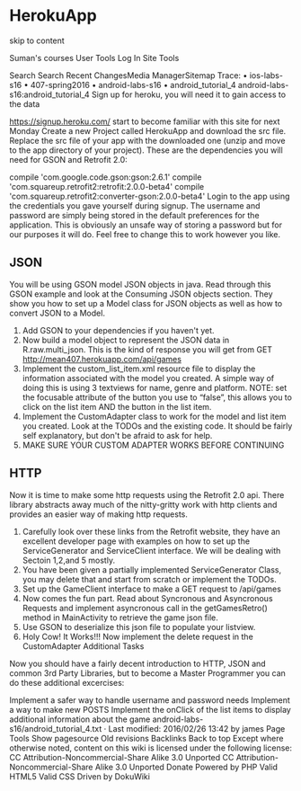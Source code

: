 # HerokuApp

skip to content

Suman's courses
User Tools
Log In
Site Tools

Search
Search
Recent ChangesMedia ManagerSitemap
Trace: • ios-labs-s16 • 407-spring2016 • android-labs-s16 • android_tutorial_4
android-labs-s16:android_tutorial_4
Sign up for heroku, you will need it to gain access to the data

https://signup.heroku.com/
start to become familiar with this site for next Monday
Create a new Project called HerokuApp and download the src file. Replace the src file of your app with the downloaded one (unzip and move to the app directory of your project). These are the dependencies you will need for GSON and Retrofit 2.0:

compile 'com.google.code.gson:gson:2.6.1'
compile 'com.squareup.retrofit2:retrofit:2.0.0-beta4'
compile 'com.squareup.retrofit2:converter-gson:2.0.0-beta4'
Login to the app using the credentials you gave yourself during signup. The username and password are simply being stored in the default preferences for the application. This is obviously an unsafe way of storing a password but for our purposes it will do. Feel free to change this to work however you like.

## JSON

You will be using GSON model JSON objects in java. Read through this GSON example and look at the Consuming JSON objects section. They show you how to set up a Model class for JSON objects as well as how to convert JSON to a Model.

1. Add GSON to your dependencies if you haven't yet.
2. Now build a model object to represent the JSON data in R.raw.multi_json. This is the kind of response you will get from GET http://mean407.herokuapp.com/api/games
3. Implement the custom_list_item.xml resource file to display the information associated with the model you created. A simple way of doing this is using 3 textviews for name, genre and platform. NOTE: set the focusable attribute of the button you use to “false”, this allows you to click on the list item AND the button in the list item.
4. Implement the CustomAdapter class to work for the model and list item you created. Look at the TODOs and the existing code. It should be fairly self explanatory, but don't be afraid to ask for help.
5. MAKE SURE YOUR CUSTOM ADAPTER WORKS BEFORE CONTINUING

## HTTP

Now it is time to make some http requests using the Retrofit 2.0 api. There library abstracts away much of the nitty-gritty work with http clients and provides an easier way of making http requests.

1. Carefully look over these links from the Retrofit website, they have an excellent developer page with examples on how to set up the ServiceGenerator and ServiceClient interface. We will be dealing with Sectoin 1,2,and 5 mostly.
2. You have been given a partially implemented ServiceGenerator Class, you may delete that and start from scratch or implement the TODOs.
3. Set up the GameClient interface to make a GET request to /api/games
4. Now comes the fun part. Read about Syncronous and Asyncronous Requests and implement asyncronous call in the getGamesRetro() method in MainActivity to retrieve the game json file.
5. Use GSON to deserialize this json file to populate your listview.
6. Holy Cow! It Works!!! Now implement the delete request in the CustomAdapter
Additional Tasks

Now you should have a fairly decent introduction to HTTP, JSON and common 3rd Party Libraries, but to become a Master Programmer you can do these additional excercises:

Implement a safer way to handle username and password needs
Implement a way to make new POSTS
Implement the onClick of the list items to display additional information about the game
android-labs-s16/android_tutorial_4.txt · Last modified: 2016/02/26 13:42 by james
Page Tools
Show pagesource
Old revisions
Backlinks
Back to top
Except where otherwise noted, content on this wiki is licensed under the following license: CC Attribution-Noncommercial-Share Alike 3.0 Unported
CC Attribution-Noncommercial-Share Alike 3.0 Unported  Donate  Powered by PHP  Valid HTML5  Valid CSS  Driven by DokuWiki
